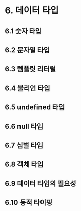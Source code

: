 # 6. 데이터 타입
## 6.1 숫자 타입
## 6.2 문자열 타입
## 6.3 템플릿 리터럴
## 6.4 불리언 타입
## 6.5 undefined 타입
## 6.6 null 타입
## 6.7 심벌 타입
## 6.8 객체 타입
## 6.9 데이터 타입의 필요성
## 6.10 동적 타이핑

